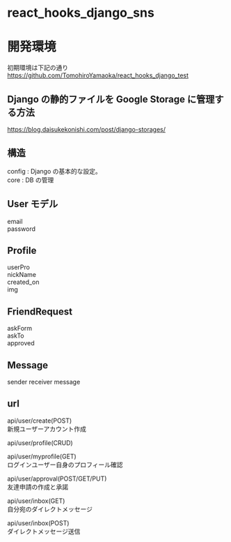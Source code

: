 # react_hooks_django_sns

# 開発環境

初期環境は下記の通り　　
https://github.com/TomohiroYamaoka/react_hooks_django_test

## Django の静的ファイルを Google Storage に管理する方法

https://blog.daisukekonishi.com/post/django-storages/

## 構造

config : Django の基本的な設定。  
core : DB の管理

## User モデル

email  
password

## Profile

userPro  
nickName  
created_on  
img

## FriendRequest

askForm  
askTo  
approved

## Message

sender
receiver
message

## url

api/user/create(POST)  
新規ユーザーアカウント作成

api/user/profile(CRUD)

api/user/myprofile(GET)  
ログインユーザー自身のプロフィール確認

api/user/approval(POST/GET/PUT)  
友達申請の作成と承諾

api/user/inbox(GET)  
自分宛のダイレクトメッセージ

api/user/inbox(POST)  
ダイレクトメッセージ送信
